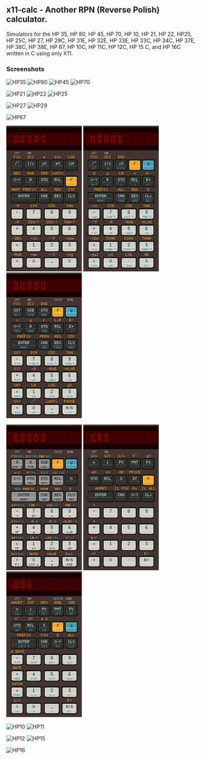 
## x11-calc - Another RPN (Reverse Polish) calculator. <a id="top"></a>

Simulators  for the HP 35, HP 80, HP 45, HP 70, HP 10, HP 21, HP 22,  HP25,
HP 25C,  HP 27,  HP 29C,  HP 31E, HP 32E, HP 33E, HP 33C,  HP 34C,  HP 37E,
HP 38C,  HP 38E, HP 67, HP 10C, HP 11C, HP 12C, HP 15 C, and HP 16C written
in C using only X11.

### Screenshots

![HP35](./x11-calc-35.png) ![HP80](./x11-calc-80.png) ![HP45](./x11-calc-45.png) ![HP70](./x11-calc-70.png)

![HP21](./x11-calc-21.png) ![HP22](./x11-calc-22.png) ![HP25](./x11-calc-25.png)

![HP27](./x11-calc-27.png) ![HP29](./x11-calc-29.png)

![HP67](./x11-calc-67.png)

![HP31](./x11-calc-31e.png) ![HP32](./x11-calc-32e.png) ![HP33](./x11-calc-33c.png)

![HP34](./x11-calc-34c.png) ![HP37](./x11-calc-37e.png) ![HP38](./x11-calc-38c.png)

![HP10](./x11-calc-10c.png) ![HP11](./x11-calc-11c.png)

![HP12](./x11-calc-12c.png) ![HP15](./x11-calc-15c.png)

![HP16](./x11-calc-16c.png)
